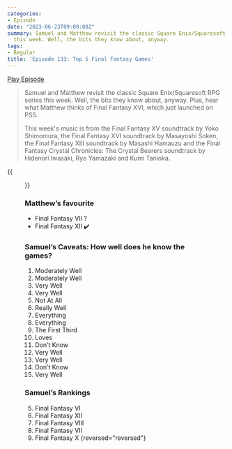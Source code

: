 ```yaml
---
categories:
- Episode
date: "2023-06-23T09:00:00Z"
summary: Samuel and Matthew revisit the classic Square Enix/Squaresoft RPG series
  this week. Well, the bits they know about, anyway.
tags:
- Regular
title: 'Episode 133: Top 5 Final Fantasy Games'
---
```


[Play Episode](https://www.patreon.com/posts/episode-133-top-84982685)
> Samuel and Matthew revisit the classic Square Enix/Squaresoft RPG series this week. Well, the bits they know about, anyway. Plus, hear what Matthew thinks of Final Fantasy XVI, which just launched on PS5.
>
> This week's music is from the Final Fantasy XV soundtrack by Yoko Shimomura, the Final Fantasy XVI soundtrack by Masayoshi Soken, the Final Fantasy XIII soundtrack by Masashi Hamauzu and the Final Fantasy Crystal Chronicles: The Crystal Bearers soundtrack by Hidenori Iwasaki, Ryo Yamazaki and Kumi Tanioka.

{{<figure 
    src="/assets/images/bugenhagen.jpeg" 
    caption="Within 12 hours, the Discord had created a Bugenhagen emoji" 
    alt="Bugenhagen">}}

### Matthew’s favourite
- Final Fantasy VII ?
- Final Fantasy XII ✔️

### Samuel’s Caveats: How well does he know the games?
1. Moderately Well
2. Moderately Well
3. Very Well
4. Very Well
5. Not At All
6. Really Well
7. Everything
8. Everything
9. The First Third
10. Loves
11. Don’t Know
12. Very Well
13. Very Well
14. Don’t Know
15. Very Well

### Samuel’s Rankings
5. Final Fantasy VI
4. Final Fantasy XII
3. Final Fantasy VIII
2. Final Fantasy VII
1. Final Fantasy X
{reversed="reversed"}